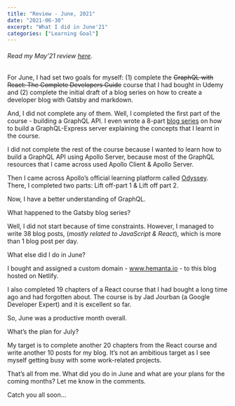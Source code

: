 ```yaml
---
title: "Review - June, 2021"
date: "2021-06-30"
excerpt: "What I did in June'21"
categories: ["Learning Goal"]
---
```


###### Read my May’21 review [here](https://hemanta.io/review-may-2021/).

For June, I had set two goals for myself: (1) complete the ~~GraphQL with React: The Complete Developers Guide~~ course that I had bought in Udemy and (2) complete the initial draft of a blog series on how to create a developer blog with Gatsby and markdown.

And, I did not complete any of them. Well, I completed the first part of the course - building a GraphQL API. I even wrote a 8-part [blog series](https://hemanta.io/how-to-build-an-express-graphql-server-part-one/) on how to build a GraphQL-Express server explaining the concepts that I learnt in the course.

I did not complete the rest of the course because I wanted to learn how to build a GraphQL API using Apollo Server, because most of the GraphQL resources that I came across used Apollo Client & Apollo Server.

Then I came across Apollo’s official learning platform called [Odyssey](https://odyssey.apollographql.com/). There, I completed two parts: Lift off-part 1 & Lift off part 2.

Now, I have a better understanding of GraphQL.

What happened to the Gatsby blog series?

Well, I did not start because of time constraints. However, I managed to write 38 blog posts, (_mostly related to JavaScript & React_), which is more than 1 blog post per day.

What else did I do in June?

I bought and assigned a custom domain - www.hemanta.io - to this blog hosted on Netlify.

I also completed 19 chapters of a React course that I had bought a long time ago and had forgotten about. The course is by Jad Jourban (a Google Developer Expert) and it is excellent so far.

So, June was a productive month overall.

What’s the plan for July?

My target is to complete another 20 chapters from the React course and write another 10 posts for my blog. It’s not an ambitious target as I see myself getting busy with some work-related projects.

That’s all from me. What did you do in June and what are your plans for the coming months? Let me know in the comments.

Catch you all soon...
